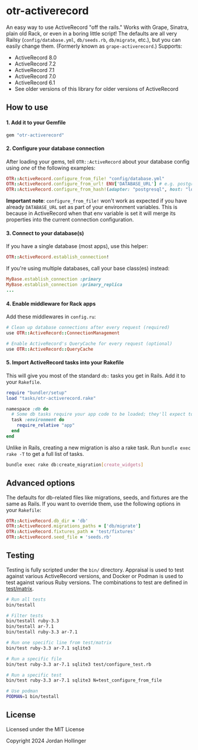 # otr-activerecord

An easy way to use ActiveRecord "off the rails." Works with Grape, Sinatra, plain old Rack, or even in a boring little script! The defaults are all very Railsy (`config/database.yml`, `db/seeds.rb`, `db/migrate`, etc.), but you can easily change them. (Formerly known as `grape-activerecord`.) Supports:

* ActiveRecord 8.0
* ActiveRecord 7.2
* ActiveRecord 7.1
* ActiveRecord 7.0
* ActiveRecord 6.1
* See older versions of this library for older versions of ActiveRecord

## How to use

#### 1. Add it to your Gemfile

```ruby
gem "otr-activerecord"
```

#### 2. Configure your database connection

After loading your gems, tell `OTR::ActiveRecord` about your database config using *one* of the following examples:

```ruby
OTR::ActiveRecord.configure_from_file! "config/database.yml"
OTR::ActiveRecord.configure_from_url! ENV['DATABASE_URL'] # e.g. postgres://user:pass@host/db
OTR::ActiveRecord.configure_from_hash!(adapter: "postgresql", host: "localhost", database: "db", username: "user", password: "pass", encoding: "utf8", pool: 10, timeout: 5000)
```

**Important note**: `configure_from_file!` won't work as expected if you have already `DATABASE_URL` set as part of your environment variables.
This is because in ActiveRecord when that env variable is set it will merge its properties into the current connection configuration.

#### 3. Connect to your database(s)

If you have a single database (most apps), use this helper:

```ruby
OTR::ActiveRecord.establish_connection!
```

If you're using multiple databases, call your base class(es) instead:

```ruby
MyBase.establish_connection :primary
MyBase.establish_connection :primary_replica
...
```

#### 4. Enable middleware for Rack apps

Add these middlewares in `config.ru`:

```ruby
# Clean up database connections after every request (required)
use OTR::ActiveRecord::ConnectionManagement

# Enable ActiveRecord's QueryCache for every request (optional)
use OTR::ActiveRecord::QueryCache
```

#### 5. Import ActiveRecord tasks into your Rakefile

This will give you most of the standard `db:` tasks you get in Rails. Add it to your `Rakefile`.

```ruby
require "bundler/setup"
load "tasks/otr-activerecord.rake"

namespace :db do
  # Some db tasks require your app code to be loaded; they'll expect to find it here
  task :environment do
    require_relative "app"
  end
end
```

Unlike in Rails, creating a new migration is also a rake task. Run `bundle exec rake -T` to get a full list of tasks.

```bash
bundle exec rake db:create_migration[create_widgets]
```

## Advanced options

The defaults for db-related files like migrations, seeds, and fixtures are the same as Rails. If you want to override them, use the following options in your `Rakefile`:

```ruby
OTR::ActiveRecord.db_dir = 'db'
OTR::ActiveRecord.migrations_paths = ['db/migrate']
OTR::ActiveRecord.fixtures_path = 'test/fixtures'
OTR::ActiveRecord.seed_file = 'seeds.rb'
```

## Testing

Testing is fully scripted under the `bin/` directory. Appraisal is used to test against various ActiveRecord versions, and Docker or Podman is used to test against various Ruby versions. The combinations to test are defined in [test/matrix](https://github.com/jhollinger/otr-activerecord/blob/main/test/matrix).

```bash
# Run all tests
bin/testall

# Filter tests
bin/testall ruby-3.3
bin/testall ar-7.1
bin/testall ruby-3.3 ar-7.1

# Run one specific line from test/matrix
bin/test ruby-3.3 ar-7.1 sqlite3

# Run a specific file
bin/test ruby-3.3 ar-7.1 sqlite3 test/configure_test.rb

# Run a specific test
bin/test ruby-3.3 ar-7.1 sqlite3 N=test_configure_from_file

# Use podman
PODMAN=1 bin/testall
```

## License

Licensed under the MIT License

Copyright 2024 Jordan Hollinger
